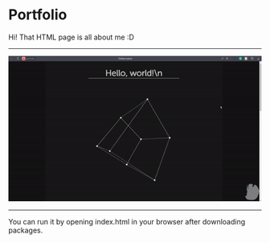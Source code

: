 # Portfolio
Hi! That HTML page is all about me :D

_______
![something](model.gif)

_______
You can run it by opening index.html in your browser after downloading packages. 

